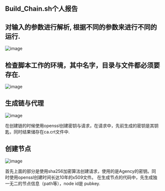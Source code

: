 Build_Chain.sh个人报告
---------------------

对输入的参数进行解析, 根据不同的参数来进行不同的运行.
----------
![image](https://github.com/webanklabgroup5/webank/blob/master/day1/%E8%8E%AB%E6%B3%BD%E5%A8%81/image/%E8%A7%A3%E6%9E%90%E8%BE%93%E5%85%A5%E5%8F%82%E6%95%B0%E7%9A%84%E4%BB%A3%E7%A0%81.png)


检查脚本工作的环境，其中名字，目录与文件都必须要存在.
-------------

![image](https://github.com/webanklabgroup5/webank/blob/master/day1/%E8%8E%AB%E6%B3%BD%E5%A8%81/image/%E6%A3%80%E6%9F%A5%E5%B7%A5%E4%BD%9C%E7%8E%AF%E5%A2%83%E7%9A%84%E5%AD%98%E5%9C%A8%E6%80%A7.png)

生成链与代理
-------------
![image](https://github.com/webanklabgroup5/webank/blob/master/day1/%E8%8E%AB%E6%B3%BD%E5%A8%81/image/%E7%94%9F%E6%88%90%E9%93%BE%E4%B8%8E%E4%BB%A3%E7%90%86%E7%9A%84%E4%BB%A3%E7%A0%81.png)

在创建链的时候使用openssl创建密钥与请求，在请求中，先前生成的密钥是其钥匙，同时结果储存在ca.crt文件中.

创建节点
-----------
![image](https://github.com/webanklabgroup5/webank/blob/master/day1/%E8%8E%AB%E6%B3%BD%E5%A8%81/image/%E5%88%9B%E5%BB%BA%E7%BB%93%E7%82%B9.png)

首先上面的部分是使用sha256加密算法创建请求，使用的是Agency的密钥。同时使用openssl创建时间长达10年的x509文件。
在生成节点的代码中，先生成独一无二的节点信息（path等），node id是 pubkey.





